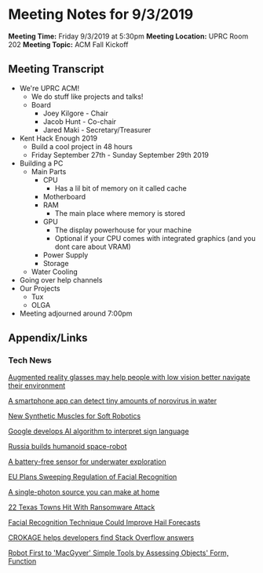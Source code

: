 # Meeting Notes for 9/3/2019

**Meeting Time:** Friday 9/3/2019 at 5:30pm
**Meeting Location:** UPRC Room 202
**Meeting Topic:** ACM Fall Kickoff
## Meeting Transcript
* We're UPRC ACM!
	* We do stuff like projects and talks!
	* Board
		* Joey Kilgore - Chair
		* Jacob Hunt - Co-chair
		* Jared Maki - Secretary/Treasurer 
* Kent Hack Enough 2019
	* Build a cool project in 48 hours
	* Friday September 27th - Sunday September 29th 2019
* Building a PC
	* Main Parts
		* CPU
			* Has a lil bit of memory on it called cache
		* Motherboard
		* RAM
			* The main place where memory is stored
		* GPU
			* The display powerhouse for your machine
			* Optional if your CPU comes with integrated graphics (and you dont care about VRAM)
		* Power Supply
		* Storage 
	* Water Cooling
* Going over help channels
* Our Projects
	* Tux
	* OLGA
* Meeting adjourned around 7:00pm

## Appendix/Links
### Tech News
[Augmented reality glasses may help people with low vision better navigate their environment](https://hscnews.usc.edu/augmented-reality-glasses-may-help-people-with-low-vision-better-navigate-their-environment/)

[A smartphone app can detect tiny amounts of norovirus in water](https://www.newscientist.com/article/2213995-a-smartphone-app-can-detect-tiny-amounts-of-norovirus-in-water/)

[New Synthetic Muscles for Soft Robotics](https://www.kaist.ac.kr/_prog/_board/?code=ed_news&mode=V&no=101381&upr_ntt_no=101381&site_dvs_cd=en&menu_dvs_cd=060101)

[Google develops AI algorithm to interpret sign language](https://www.ibtimes.co.uk/google-ais-new-algorithm-will-let-smartphones-read-sign-language-1668078)

[Russia builds humanoid space-robot](https://www.space.com/russian-humanoid-robot-skybot-f-850-photos.html)

[A battery-free sensor for underwater exploration](https://news.mit.edu/2019/battery-free-sensor-underwater-exploration-0820)

[EU Plans Sweeping Regulation of Facial Recognition](https://www.irishtimes.com/business/technology/eu-plans-strict-limits-for-facial-recognition-technology-1.3993782)

[A single-photon source you can make at home](https://news.mit.edu/2019/single-photon-source-fluorescent-quantum-defects-0809)

[22 Texas Towns Hit With Ransomware Attack](https://www.npr.org/2019/08/20/752695554/23-texas-towns-hit-with-ransomware-attack-in-new-front-of-cyberassault)

[Facial Recognition Technique Could Improve Hail Forecasts](https://news.ucar.edu/132680/facial-recognition-technique-could-improve-hail-forecasts)

[CROKAGE helps developers find Stack Overflow answers](https://sdtimes.com/softwaredev/stack-overflows-crokage-helps-developers-find-answers/)

[Robot First to 'MacGyver' Simple Tools by Assessing Objects' Form, Function](https://www.cc.gatech.edu/news/624130/robot-first-macgyver-simple-tools-assessing-objects-form-function)
